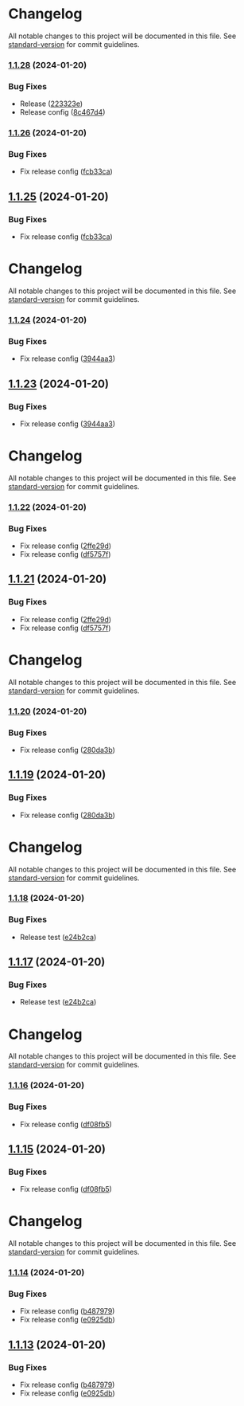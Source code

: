 # Changelog

All notable changes to this project will be documented in this file. See [standard-version](https://github.com/conventional-changelog/standard-version) for commit guidelines.

### [1.1.28](https://github.com/ranohii/ddd-ts-core/compare/v1.1.26...v1.1.28) (2024-01-20)


### Bug Fixes

* Release ([223323e](https://github.com/ranohii/ddd-ts-core/commit/223323e8cfa8179a2565efb1376204c9c5b2d9f2))
* Release config ([8c467d4](https://github.com/ranohii/ddd-ts-core/commit/8c467d46cf410fa8c105a6f75a40f1ce7930a583))

### [1.1.26](https://github.com/ranohii/ddd-ts-core/compare/v1.1.24...v1.1.26) (2024-01-20)


### Bug Fixes

* Fix release config ([fcb33ca](https://github.com/ranohii/ddd-ts-core/commit/fcb33cac4572a741461e01837412b314def39c4b))

## [1.1.25](https://github.com/ranohii/ddd-ts-core/compare/v1.1.24...v1.1.25) (2024-01-20)


### Bug Fixes

* Fix release config ([fcb33ca](https://github.com/ranohii/ddd-ts-core/commit/fcb33cac4572a741461e01837412b314def39c4b))

# Changelog

All notable changes to this project will be documented in this file. See [standard-version](https://github.com/conventional-changelog/standard-version) for commit guidelines.

### [1.1.24](https://github.com/ranohii/ddd-ts-core/compare/v1.1.22...v1.1.24) (2024-01-20)


### Bug Fixes

* Fix release config ([3944aa3](https://github.com/ranohii/ddd-ts-core/commit/3944aa3407babd21831252c1297875d352a30512))

## [1.1.23](https://github.com/ranohii/ddd-ts-core/compare/v1.1.22...v1.1.23) (2024-01-20)


### Bug Fixes

* Fix release config ([3944aa3](https://github.com/ranohii/ddd-ts-core/commit/3944aa3407babd21831252c1297875d352a30512))

# Changelog

All notable changes to this project will be documented in this file. See [standard-version](https://github.com/conventional-changelog/standard-version) for commit guidelines.

### [1.1.22](https://github.com/ranohii/ddd-ts-core/compare/v1.1.20...v1.1.22) (2024-01-20)


### Bug Fixes

* Fix release config ([2ffe29d](https://github.com/ranohii/ddd-ts-core/commit/2ffe29d8659c9795dc7caae5849efbdfd841afdb))
* Fix release config ([df5757f](https://github.com/ranohii/ddd-ts-core/commit/df5757fcccc9bc5490268ad0608ded3ec03230da))

## [1.1.21](https://github.com/ranohii/ddd-ts-core/compare/v1.1.20...v1.1.21) (2024-01-20)


### Bug Fixes

* Fix release config ([2ffe29d](https://github.com/ranohii/ddd-ts-core/commit/2ffe29d8659c9795dc7caae5849efbdfd841afdb))
* Fix release config ([df5757f](https://github.com/ranohii/ddd-ts-core/commit/df5757fcccc9bc5490268ad0608ded3ec03230da))

# Changelog

All notable changes to this project will be documented in this file. See [standard-version](https://github.com/conventional-changelog/standard-version) for commit guidelines.

### [1.1.20](https://github.com/ranohii/ddd-ts-core/compare/v1.1.18...v1.1.20) (2024-01-20)


### Bug Fixes

* Fix release config ([280da3b](https://github.com/ranohii/ddd-ts-core/commit/280da3b5d7684b85b3a5de1fd034a01d82f0cf05))

## [1.1.19](https://github.com/ranohii/ddd-ts-core/compare/v1.1.18...v1.1.19) (2024-01-20)


### Bug Fixes

* Fix release config ([280da3b](https://github.com/ranohii/ddd-ts-core/commit/280da3b5d7684b85b3a5de1fd034a01d82f0cf05))

# Changelog

All notable changes to this project will be documented in this file. See [standard-version](https://github.com/conventional-changelog/standard-version) for commit guidelines.

### [1.1.18](https://github.com/ranohii/ddd-ts-core/compare/v1.1.16...v1.1.18) (2024-01-20)


### Bug Fixes

* Release test ([e24b2ca](https://github.com/ranohii/ddd-ts-core/commit/e24b2ca075086fa27a2ea3af8d56cd41ca0214cd))

## [1.1.17](https://github.com/ranohii/ddd-ts-core/compare/v1.1.16...v1.1.17) (2024-01-20)


### Bug Fixes

* Release test ([e24b2ca](https://github.com/ranohii/ddd-ts-core/commit/e24b2ca075086fa27a2ea3af8d56cd41ca0214cd))

# Changelog

All notable changes to this project will be documented in this file. See [standard-version](https://github.com/conventional-changelog/standard-version) for commit guidelines.

### [1.1.16](https://github.com/ranohii/ddd-ts-core/compare/v1.1.14...v1.1.16) (2024-01-20)


### Bug Fixes

* Fix release config ([df08fb5](https://github.com/ranohii/ddd-ts-core/commit/df08fb565f899e31d502c414ce3b27f63ee05316))

## [1.1.15](https://github.com/ranohii/ddd-ts-core/compare/v1.1.14...v1.1.15) (2024-01-20)


### Bug Fixes

* Fix release config ([df08fb5](https://github.com/ranohii/ddd-ts-core/commit/df08fb565f899e31d502c414ce3b27f63ee05316))

# Changelog

All notable changes to this project will be documented in this file. See [standard-version](https://github.com/conventional-changelog/standard-version) for commit guidelines.

### [1.1.14](https://github.com/ranohii/ddd-ts-core/compare/v1.1.12...v1.1.14) (2024-01-20)


### Bug Fixes

* Fix release config ([b487979](https://github.com/ranohii/ddd-ts-core/commit/b4879792ceab53af5b994b3de232dba7b9485cbe))
* Fix release config ([e0925db](https://github.com/ranohii/ddd-ts-core/commit/e0925db82cac49b88533214342c230c8be5273c3))

## [1.1.13](https://github.com/ranohii/ddd-ts-core/compare/v1.1.12...v1.1.13) (2024-01-20)


### Bug Fixes

* Fix release config ([b487979](https://github.com/ranohii/ddd-ts-core/commit/b4879792ceab53af5b994b3de232dba7b9485cbe))
* Fix release config ([e0925db](https://github.com/ranohii/ddd-ts-core/commit/e0925db82cac49b88533214342c230c8be5273c3))
